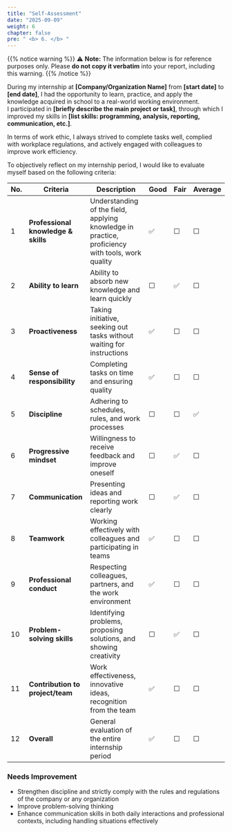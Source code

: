 ```yaml
---
title: "Self-Assessment"
date: "2025-09-09"
weight: 6
chapter: false
pre: " <b> 6. </b> "
---
```


{{% notice warning %}}
⚠️ **Note:** The information below is for reference purposes only. Please **do not copy it verbatim** into your report, including this warning.
{{% /notice %}}

During my internship at **[Company/Organization Name]** from **[start date]** to **[end date]**, I had the opportunity to learn, practice, and apply the knowledge acquired in school to a real-world working environment.  
I participated in **[briefly describe the main project or task]**, through which I improved my skills in **[list skills: programming, analysis, reporting, communication, etc.]**.

In terms of work ethic, I always strived to complete tasks well, complied with workplace regulations, and actively engaged with colleagues to improve work efficiency.

To objectively reflect on my internship period, I would like to evaluate myself based on the following criteria:

| No. | Criteria                            | Description                                                                                      | Good | Fair | Average |
| --- | ----------------------------------- | ------------------------------------------------------------------------------------------------ | ---- | ---- | ------- |
| 1   | **Professional knowledge & skills** | Understanding of the field, applying knowledge in practice, proficiency with tools, work quality | ✅   | ☐    | ☐       |
| 2   | **Ability to learn**                | Ability to absorb new knowledge and learn quickly                                                | ☐    | ✅   | ☐       |
| 3   | **Proactiveness**                   | Taking initiative, seeking out tasks without waiting for instructions                            | ✅   | ☐    | ☐       |
| 4   | **Sense of responsibility**         | Completing tasks on time and ensuring quality                                                    | ✅   | ☐    | ☐       |
| 5   | **Discipline**                      | Adhering to schedules, rules, and work processes                                                 | ☐    | ☐    | ✅      |
| 6   | **Progressive mindset**             | Willingness to receive feedback and improve oneself                                              | ☐    | ✅   | ☐       |
| 7   | **Communication**                   | Presenting ideas and reporting work clearly                                                      | ☐    | ✅   | ☐       |
| 8   | **Teamwork**                        | Working effectively with colleagues and participating in teams                                   | ✅   | ☐    | ☐       |
| 9   | **Professional conduct**            | Respecting colleagues, partners, and the work environment                                        | ✅   | ☐    | ☐       |
| 10  | **Problem-solving skills**          | Identifying problems, proposing solutions, and showing creativity                                | ☐    | ✅   | ☐       |
| 11  | **Contribution to project/team**    | Work effectiveness, innovative ideas, recognition from the team                                  | ✅   | ☐    | ☐       |
| 12  | **Overall**                         | General evaluation of the entire internship period                                               | ✅   | ☐    | ☐       |

### Needs Improvement

- Strengthen discipline and strictly comply with the rules and regulations of the company or any organization
- Improve problem-solving thinking
- Enhance communication skills in both daily interactions and professional contexts, including handling situations effectively
